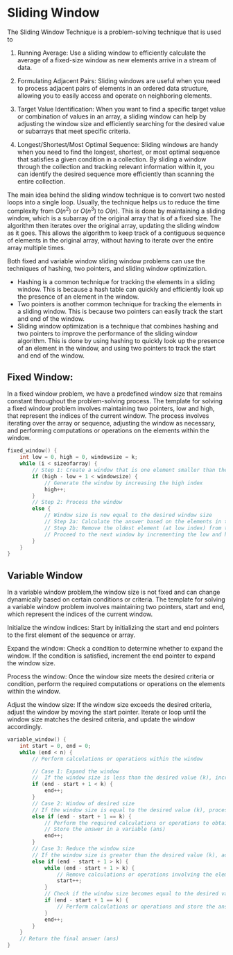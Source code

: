 # Sliding Window

The Sliding Window Technique is a problem-solving technique that is used to

1. Running Average: Use a sliding window to efficiently calculate the average of a fixed-size window as new elements arrive in a stream of data.

2. Formulating Adjacent Pairs: Sliding windows are useful when you need to process adjacent pairs of elements in an ordered data structure, allowing you to easily access and operate on neighboring elements.

3. Target Value Identification: When you want to find a specific target value or combination of values in an array, a sliding window can help by adjusting the window size and efficiently searching for the desired value or subarrays that meet specific criteria.

4. Longest/Shortest/Most Optimal Sequence: Sliding windows are handy when you need to find the longest, shortest, or most optimal sequence that satisfies a given condition in a collection. By sliding a window through the collection and tracking relevant information within it, you can identify the desired sequence more efficiently than scanning the entire collection.

The main idea behind the sliding window technique is to convert two nested loops into a single loop. Usually, the technique helps us to reduce the time complexity from $O(n^2)$ or $O(n^3)$ to $O(n)$.
This is done by maintaining a sliding window, which is a subarray of the original array that is of a fixed size. The algorithm then iterates over the original array, updating the sliding window as it goes. This allows the algorithm to keep track of a contiguous sequence of elements in the original array, without having to iterate over the entire array multiple times.

Both fixed and variable window sliding window problems can use the techniques of hashing, two pointers, and sliding window optimization.

- Hashing is a common technique for tracking the elements in a sliding window. This is because a hash table can quickly and efficiently look up the presence of an element in the window.
- Two pointers is another common technique for tracking the elements in a sliding window. This is because two pointers can easily track the start and end of the window.
- Sliding window optimization is a technique that combines hashing and two pointers to improve the performance of the sliding window algorithm. This is done by using hashing to quickly look up the presence of an element in the window, and using two pointers to track the start and end of the window.

## Fixed Window:

In a fixed window problem, we have a predefined window size that remains constant throughout the problem-solving process. The template for solving a fixed window problem involves maintaining two pointers, low and high, that represent the indices of the current window. The process involves iterating over the array or sequence, adjusting the window as necessary, and performing computations or operations on the elements within the window.

```c++
fixed_window() {
    int low = 0, high = 0, windowsize = k;
    while (i < sizeofarray) {
        // Step 1: Create a window that is one element smaller than the desired window size
        if (high - low + 1 < windowsize) {
            // Generate the window by increasing the high index
            high++;
        }
        // Step 2: Process the window
        else {
            // Window size is now equal to the desired window size
            // Step 2a: Calculate the answer based on the elements in the window
            // Step 2b: Remove the oldest element (at low index) from the window for the next window
            // Proceed to the next window by incrementing the low and high indices
        }
    }
}
```

## Variable Window

In a variable window problem,the window size is not fixed and can change dynamically based on certain conditions or criteria. The template for solving a variable window problem involves maintaining two pointers, start and end, which represent the indices of the current window.

Initialize the window indices: Start by initializing the start and end pointers to the first element of the sequence or array.

Expand the window: Check a condition to determine whether to expand the window. If the condition is satisfied, increment the end pointer to expand the window size.

Process the window: Once the window size meets the desired criteria or condition, perform the required computations or operations on the elements within the window.

Adjust the window size: If the window size exceeds the desired criteria, adjust the window by moving the start pointer. Iterate or loop until the window size matches the desired criteria, and update the window accordingly.

```c++
variable_window() {
    int start = 0, end = 0;
    while (end < n) {
        // Perform calculations or operations within the window

        // Case 1: Expand the window
        //  If the window size is less than the desired value (k), increase the end index
        if (end - start + 1 < k) {
            end++;
        }
        // Case 2: Window of desired size
        // If the window size is equal to the desired value (k), process the window and calculate the answer
        else if (end - start + 1 == k) {
            // Perform the required calculations or operations to obtain the answer
            // Store the answer in a variable (ans)
            end++;
        }
        // Case 3: Reduce the window size
        // If the window size is greater than the desired value (k), adjust the window by moving the start index
        else if (end - start + 1 > k) {
            while (end - start + 1 > k) {
                // Remove calculations or operations involving the element at the start index
                start++;
            }
            // Check if the window size becomes equal to the desired value (k) after adjustment
            if (end - start + 1 == k) {
                // Perform calculations or operations and store the answer if necessary
            }
            end++;
        }
    }
    // Return the final answer (ans)
}
```
